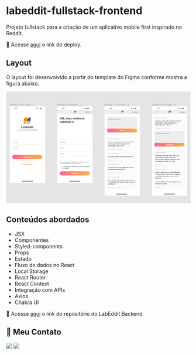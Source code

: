 # labeddit-fullstack-frontend

Projeto fullstack para a criação de um aplicativo mobile first inspirado no Reddit.

🔴 Acesse [aqui]() o link do deploy.

## Layout

O layout foi desenvolvido a partir do template do Figma conforme mostra a figura abaixo.

![Layout](./src/assets/layout-pages.png)

## Conteúdos abordados

- JSX
- Componentes
- Styled-components
- Props
- Estado
- Fluxo de dados no React
- Local Storage
- React Router
- React Context
- Integração com APIs
- Axios
- Chakra UI

🔴 Acesse [aqui](https://github.com/alinekabbas/labeddit-fullstack-backend) o link do repositório do LabEddit Backend


## 📧 Meu Contato

<a href="https://www.linkedin.com/in/aline-kabbas/" target="_blank"><img src="https://img.shields.io/badge/-LinkedIn-%230077B5?style=for-the-badge&logo=linkedin&logoColor=white" target="_blank"></a>
<a href = "mailto:alinekabbas@gmail.com"><img src="https://img.shields.io/badge/Gmail-D14836?style=for-the-badge&logo=gmail&logoColor=white" target="_blank"></a>